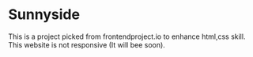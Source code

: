 # Sunnyside

This is a project picked from frontendproject.io to enhance html,css skill.
This website is not responsive (It will bee soon).
